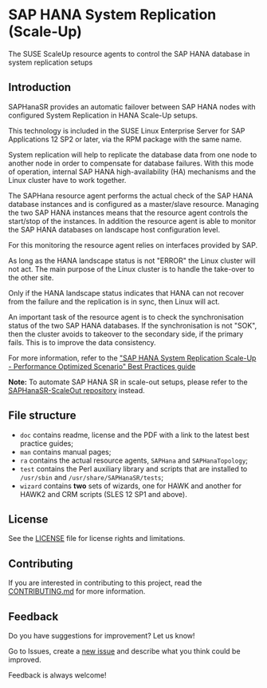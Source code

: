 # SAP HANA System Replication (Scale-Up)

The SUSE ScaleUp resource agents to control the SAP HANA database in system replication setups


<!-- [![Build Status](https://travis-ci.org/SUSE/SAPHanaSR.svg?branch=master)](https://travis-ci.org/SUSE/SAPHanaSR) -->


## Introduction

SAPHanaSR provides an automatic failover between SAP HANA nodes with configured System Replication in HANA Scale-Up setups.

This technology is included in the SUSE Linux Enterprise Server for SAP Applications 12 SP2 or later, via the RPM package with the same name.

System replication will help to replicate the database data from one node to another node in order to compensate for database failures. With this mode of operation, internal SAP HANA high-availability (HA) mechanisms and the Linux cluster have to work together.

The SAPHana resource agent performs the actual check of the SAP HANA database instances and is configured as a master/slave resource.
Managing the two SAP HANA instances means that the resource agent controls the start/stop of the instances. In addition the resource agent is able to monitor the SAP HANA databases on landscape host configuration level.

For this monitoring the resource agent relies on interfaces provided by SAP.

As long as the HANA landscape status is not "ERROR" the Linux cluster will not act. The main purpose of the Linux cluster is to handle the take-over to the other site.

Only if the HANA landscape status indicates that HANA can not recover from the failure and the replication is in sync, then Linux will act.

An important task of the resource agent is to check the synchronisation status of the two SAP HANA databases. If the synchronisation is not "SOK", then the
cluster avoids to takeover to the secondary side, if the primary fails. This is to improve the data consistency.

For more information, refer to the ["SAP HANA System Replication Scale-Up - Performance Optimized Scenario" Best Practices guide](https://documentation.suse.com/sbp/all/single-html/SLES4SAP-hana-sr-guide-PerfOpt-12/)

**Note:** To automate SAP HANA SR in scale-out setups, please refer to the [SAPHanaSR-ScaleOut repository](https://github.com/SUSE/SAPHanaSR-ScaleOut) instead.


## File structure

- `doc` contains readme, license and the PDF with a link to the latest best practice guides;
- `man` contains manual pages;
- `ra` contains the actual resource agents, `SAPHana` and `SAPHanaTopology`;
- `test` contains the Perl auxiliary library and scripts that are installed to `/usr/sbin` and `/usr/share/SAPHanaSR/tests`;
- `wizard` contains **two** sets of wizards, one for HAWK and another for HAWK2 and CRM scripts (SLES 12 SP1 and above).


## License

See the [LICENSE](LICENSE) file for license rights and limitations.


## Contributing

If you are interested in contributing to this project, read the [CONTRIBUTING.md](CONTRIBUTING.md) for more information.


## Feedback
Do you have suggestions for improvement? Let us know!

Go to Issues, create a [new issue](https://github.com/SUSE/SAPHanaSR/issues) and describe what you think could be improved.

Feedback is always welcome!



